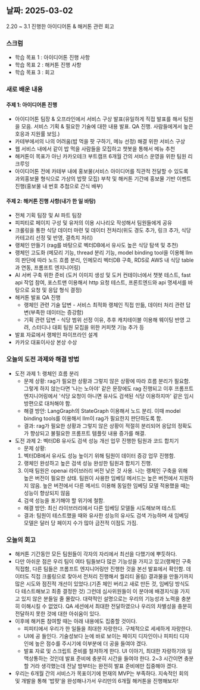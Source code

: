 ## 날짜: 2025-03-02
2.20 ~ 3.1 진행한 아이디어톤 & 해커톤 관련 회고 

### 스크럼
- 학습 목표 1 : 아이디어톤 진행 사항
- 학습 목표 2 : 해커톤 진행 사항
- 학습 목표 3 : 회고

### 새로 배운 내용
#### 주제 1: 아이디어톤 진행
- 아이디어톤 팀장 & 오프라인에서 서비스 구상 발표(유일하게 직접 발표를 해서 팀원을 모음. 서비스 기획 & 필요한 기술에 대한 내용 발표. QA 진행. 사람들에게서 높은 호응과 지원률 보임.)
- 카테부에서의 나의 어려움(밥 먹을 팟 구하기, 메뉴 선정) 해결 위한 서비스 구상
- 웹 서비스 내에서 같이 밥 먹을 사람들을 모집하고 챗봇을 통해서 메뉴 추천
- 해커톤이 목표가 아닌 카카오테크 부트캠프 6개월 간의 서비스 운영을 위한 팀원 리크루잉
- 아이디어톤 전에 카테부 내에 홍보물(서비스 아이디어를 직관적 전달할 수 있도록 
과외홍보물 형식으로 가상의 밥팟 모집) 부착 및 해커톤 기간에 홍보물 기반 이벤트 진행(홍보물 내 번호 추첨으로 간식 배부)

#### 주제 2: 해커톤 진행 사항(내가 한 일 바탕)
- 전체 기획 팀장 및 AI 파트 팀장
- 피피티로 페이지 구성 및 유저의 이용 시나리오 작성해서 팀원들에게 공유
- 크롤링을 통한 식당 데이터 마련 및 데이터 전처리(위도 경도 추가, 링크 추가, 식당
카테고리 선정 및 반영, 결측치 처리)
- 랭체인 만들기 (rag를 바탕으로 벡터DB에서 유사도 높은 식당 탐색 및 추천)
- 랭체인 고도화 (메모리 기능, thread 분리 기능, model binding tool을 이용해
llm의 판단에 따라 노드 흐름 분리, 인메모리 벡터DB 구축, RDS로 AWS 내 식당 table과 연동, 프롬프트 엔지니어링)
- AI 서버 구축 위한 준비 (도커 이미지 생성 및 도커 컨테이너에서 챗봇 테스트, fast api 작업 참여, 포스트맨 이용해서 http 요청 테스트, 프론트엔드와 api 명세서를 바탕으로 요청 및 응답 형식 결정)
- 해커톤 발표 QA 진행
    - 랭체인 관련 기술 답변 - 서비스 최적화 랭체인 직접 만듦, 데이터 처리 관련 답변(부족한 데이터는 증강함)
    - 기획 관련 답변 - 식당 범위 선정 이유, 추후 캐치테이블 이용해 웨이팅 반영 고려, 스터디나 대회 팀원 모집을 위한 커피챗 기능 추가 등
- 발표 자료에서 랭체인 파이프라인 설계
- 카카오 대표이사상 본상 수상

### 오늘의 도전 과제와 해결 방법
- 도전 과제 1: 랭체인 흐름 분리
    - 문제 상황: rag가 필요한 상황과 그렇지 않은 상황에 따라 흐름 분리가 필요함.
    그렇게 하지 않는다면 '나는 노아야' 같은 문장에도 rag 진행되고 
    이후 프롬프트 엔지니어링에서 '식당 요청이 아니면 유사도 검색된 식당 이용하지마' 같은 임시방편으로 대처해야 함.
    - 해결 방안: LangGraph의 StateGraph 이용해서 노드 분리. 이때 model binding tools를 이용해서 llm이 rag가 필요한지 판단하도록 함.
    - 결과: rag가 필요한 상황과 그렇지 않은 상황이 적절히 분리되어 응답의 정확도가 향상되고 불필요한 프롬프트 템플릿 내용 증가를 해결.
- 도전 과제 2: 벡터DB 유사도 검색 성능 개선 업무 진행한 팀원과 코드 합치기
    - 문제 상황: 
    1. 벡터DB에서 유사도 성능 높이기 위해 팀원이 데이터 증강 업무 진행함.
    2. 랭체인 완성하고 높은 검색 성능 완성한 팀원과 합치기 진행.
    3. 이때 팀원은 openai 라이브러리 버전 낮은 것 사용. 나는 랭체인 구축을 위해 높은 버전이 필요한 상태. 팀원이 사용한 임베딩 메서드는 높은 버전에서 지원하지 않음. 높은 버전에서 다른 메서드 이용해 동일한 임베딩 모델 적용했을 때는 성능이 향상되지 않음
    4. 검색 성능을 포기해야 할 위기에 철함.
    - 해결 방안: 최신 라이브러리에서 다른 임베딩 모델들 시도해보며 테스트
    - 결과: 팀원이 테스트했을 때와 유사한 성능의 유사도 검색 가능하며
    새 임베딩 모델은 달러 당 페이지 수가 많아 금전적 이점도 가짐.


### 오늘의 회고
- 해커톤 기간동안 모든 팀원들이 각자의 자리에서 최선을 다했기에 뿌듯하다.
- 다만 아쉬운 점은 우리 팀이 여타 팀들보다 많은 기능성을 가지고 있고(랭체인 구축 직접함, 다른 팀들은 프롬프트 엔지니어링만 진행한 것을 본선 발표에서 확인함. 데이터도 직접 크롤링으로 찾아서 전처리 진행해서 퀄리티 올림) 결과물을 만들기까지 많은 시도와 점진적 개선이 있었다.(기존 체인 버리고 새로 만든 것, 임베딩 방식도 다 테스트해보고 최종 결정한 것) 그런데 심사위원들이 이 분야에 배경지식을 가지고 있지 않은 분들일 줄 몰랐다. 대략적인 설명으로는 우리의 기능성과 노력을 충분히 이해시킬 수 없었다. QA 세션에서 최대한 전달하였으나 우리의 차별성을 충분히 전달하지 못한 것에 대한 아쉬움이 있다.
- 이후에 해커톤 참여할 때는 아래 내용에도 집중할 것이다.
    - 피피티에서 우리가 한 일들을 최대한 자랑한다. 구체적으로 세세하게 자랑한다.
    - UI에 공 들인다. 기술성보다 눈에 바로 보이는 페이지 디자인이나 피피티 디자인에 높은 점수를 주시기에 이부분에 더 공을 들여야 겠다.
    - 발표 자료 및 스크립트 준비를 철저하게 한다. UI 이야기, 최대한 자랑하기와 일맥상통하는 것인데 발표 준비에 충분히 시간을 들여야 한다. 2~3 시간이면 충분할 거라 생각했는데 전날 밤부터는 완전히 발표 준비에만 집중해야 겠다.
- 우리는 6개월 간의 서비스가 목표이기에 현재의 MVP는 부족하다. 지속적인 회의 및 개발을 통해 '밥팟'을 완성해나가서 우리만의 6개월 해커톤을 진행해보자!
